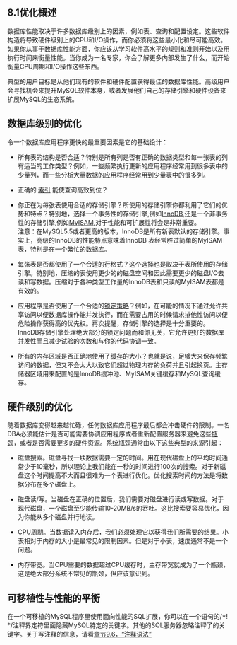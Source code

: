 ## 8.1优化概述 
数据库性能取决于许多数据库级别上的因素，例如表、查询和配置设定。这些软件构造将导致硬件级别上的CPU和I/O操作，而你必须将这些最小化和尽可能高效。如果你从事于数据库性能方面，你应该从学习软件高水平的规则和准则开始以及用执行时间来衡量性能。当你成为一名专家，你会了解更多内部发生了什么，而开始衡量CPU周期和I/O操作这些东西。

典型的用户目标是从他们现有的软件和硬件配置获得最佳的数据库性能。高级用户会寻找机会来提升MySQL软件本身，或者发展他们自己的存储引擎和硬件设备来扩展MySQL的生态系统。

## 数据库级别的优化

令一个数据库应用程序更快的最重要因素是它的基础设计：

* 所有表的结构是否合适？特别是所有列是否有正确的数据类型和每一张表的列有适当的工作类型？例如，一些频繁执行更新的应用程序经常用到很多表中的少量列，而一些分析大量数据的应用程序经常用到少量表中的很多列。
 
* 正确的 [索引][索引] 能使查询高效到位？


* 你正在为每张表使用合适的存储引擎？所使用的存储引擎你都利用了它们的优势和特点？特别地，选择一个事务性的存储引擎,例如[InnoDB][InnoDB],还是一个非事务性的存储引擎,例如[MyISAM][MyISAM],对于性能和可扩展性将会是非常重要。    
    注意：在MySQL5.5或者更高的版本，InnoDB是所有新表默认的存储引擎。事实上，高级的InnoDB的性能特点意味着InnoDB 表经常胜过简单的MyISAM表，特别是在一个繁忙的数据库。

* 每张表是否都使用了一个合适的行格式？这个选择也是取决于表所使用的存储引擎。特别地，压缩的表使用更少的的磁盘空间和因此需要更少的磁盘I/O去读和写数据。压缩对于各种类型工作量的InnoDB表和只读的MyISAM表都是有效的。
　　
* 应用程序是否使用了一个合适的[锁定策略][锁定策略]？例如，在可能的情况下通过允许共享访问以便数据库操作能并发执行，而在需要占用的时候请求排他性访问以便危险操作获得高的优先权。再次提醒，存储引擎的选择是十分重要的。InnoDB存储引擎处理绝大部分的锁定问题而和你无关，它允许更好的数据库并发性而且减少试验的次数和与你的代码协调一致。

* 所有的内存区域是否正确地使用了[缓存][缓存]的大小？也就是说，足够大来保存频繁访问的数据，但又不会太大以致它们超过物理内存的负荷并且引起换页。主存储器区域用来配置的是InnoDB缓冲池、MyISAM关键缓存和MySQL查询缓存。

## 硬件级别的优化
随着数据库变得越来越忙碌，任何数据库应用程序最后都会冲击硬件的限制。一名DBA必须能估计是否可能需要协调应用程序或者重新配置服务器来避免这些[瓶颈][瓶颈]，或者是否需要更多的硬件资源。系统瓶颈通常由以下这些典型的来源引起：
* 磁盘搜索。磁盘寻找一块数据需要一定的时间。用在现代磁盘上的平均时间通常少于10毫秒，所以理论上我们能在一秒的时间进行100次的搜索。对于新磁盘这个时间提高不大而且很难为一个表进行优化。优化搜索时间的方法是将数据分布在多个磁盘上。

* 磁盘读/写。当磁盘在正确的位置后，我们需要对磁盘进行读或写数据。对于现代磁盘，一个磁盘至少能传输10-20MB/s的吞吐。这比搜索要容易优化，因为你能从多个磁盘并行地读。
* CPU周期。当数据读入内存后，我们必须处理它以获得我们所需要的结果。小表相对于内存的大小是最常见的限制因素。但是对于小表，速度通常不是一个问题。
* 内存带宽。当CPU需要的数据超过CPU缓存时，主存带宽就成为了一个瓶颈，这是绝大部分系统不常见的瓶颈，但应该意识到。

## 可移植性与性能的平衡

在一个可移植的MySQL程序里使用面向性能的SQL扩展，你可以在一个语句的/*!  */注释界定符里面隐藏MySQL特定的关键字。其他的SQL服务器忽略注释了的关键字。关于写注释的信息，请看[章节9.6，“注释语法”][9.6]




 [索引]:./docs/Chapter_08/8.03.0_Optimization_and_Indexes.md
[InnoDB]:./docs/Chapter_08/8.05.0_Optimizing_for_InnoDB_Tables.md
[MyISAM]:./docs/Chapter_08/8.06.0_Optimizing_for_MyISAM_Tables.md
[锁定策略]:./docs/Chapter_08/8.10.0_Optinizing_Locking_Operations.md
[缓存]:./docs/Chapter_08/8.09.0_Buffering_and_Caching.md
[瓶颈]:./docs/MySQLGlossary
[9.6]:./docs/Chapter_09/9.06.0_Comment_Syntax